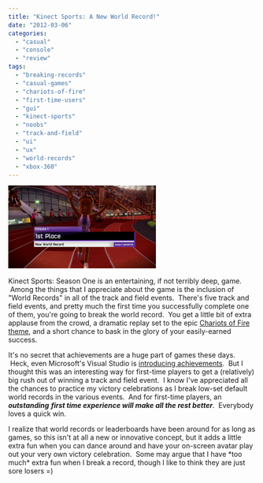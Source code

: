 ```yaml
---
title: "Kinect Sports: A New World Record!"
date: "2012-03-06"
categories: 
  - "casual"
  - "console"
  - "review"
tags: 
  - "breaking-records"
  - "casual-games"
  - "chariots-of-fire"
  - "first-time-users"
  - "gui"
  - "kinect-sports"
  - "noobs"
  - "track-and-field"
  - "ui"
  - "ux"
  - "world-records"
  - "xbox-360"
---
```


[![A New World Record!](images/new_world_record-300x168.png "new_world_record")](images/new_world_record.png)

Kinect Sports: Season One is an entertaining, if not terribly deep, game.  Among the things that I appreciate about the game is the inclusion of "World Records" in all of the track and field events.  There's five track and field events, and pretty much the first time you successfully complete one of them, you're going to break the world record.  You get a little bit of extra applause from the crowd, a dramatic replay set to the epic [Chariots of Fire theme](http://itunes.apple.com/us/album/chariots-of-fire-original/id161063936?i=161064009), and a short chance to bask in the glory of your easily-earned success.

It's no secret that achievements are a huge part of games these days.  Heck, even Microsoft's Visual Studio is [introducing achievements](http://channel9.msdn.com/achievements/visualstudio).  But I thought this was an interesting way for first-time players to get a (relatively) big rush out of winning a track and field event.  I know I've appreciated all the chances to practice my victory celebrations as I break low-set default world records in the various events.  And for first-time players, an **_outstanding_** _**first time experience will make all the rest better**_.  Everybody loves a quick win.

I realize that world records or leaderboards have been around for as long as games, so this isn't at all a new or innovative concept, but it adds a little extra fun when you can dance around and have your on-screen avatar play out your very own victory celebration.  Some may argue that I have \*too much\* extra fun when I break a record, though I like to think they are just sore losers =)
